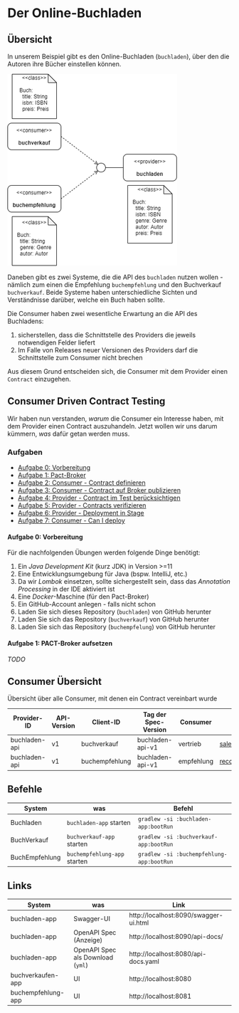 # Der Online-Buchladen


## Übersicht
In unserem Beispiel gibt es den Online-Buchladen (`buchladen`), über den die Autoren ihre Bücher einstellen können.

![gesamt](docs/gesamt.png "Gesamtübersicht")

Daneben gibt es zwei Systeme, die die API des `buchladen` nutzen wollen - nämlich zum einen die Empfehlung `buchempfehlung` und den Buchverkauf `buchverkauf`.
Beide Systeme haben unterschiedliche Sichten und Verständnisse darüber, welche ein Buch haben sollte.

Die Consumer haben zwei wesentliche Erwartung an die API des Buchladens:
1. sicherstellen, dass die Schnittstelle des Providers die jeweils notwendigen Felder liefert 
2. Im Falle von Releases neuer Versionen des Providers darf die Schnittstelle zum Consumer nicht brechen 

Aus diesem Grund entscheiden sich, die Consumer mit dem Provider einen `Contract` einzugehen. 


## Consumer Driven Contract Testing

Wir haben nun verstanden, _warum_ die Consumer ein Interesse haben, mit dem Provider einen Contract auszuhandeln. 
Jetzt wollen wir uns darum kümmern, _was_ dafür getan werden muss.

### Aufgaben
- [Aufgabe 0: Vorbereitung](#aufgabe-0-vorbereitung)
- [Aufgabe 1: Pact-Broker](#aufgabe-1-pact-broker)
- [Aufgabe 2: Consumer - Contract definieren](#aufgabe-2-consumer-contract-definieren-als-consumer)
- [Aufgabe 3: Consumer - Contract auf Broker publizieren](#aufgabe-3-consumer-contract-auf-broker-publizieren)
- [Aufgabe 4: Provider - Contract im Test berücksichtigen](#)
- [Aufgabe 5: Provider - Contracts verifizieren](#)
- [Aufgabe 6: Provider - Deployment in Stage](#)
- [Aufgabe 7: Consumer - Can I deploy](#)

  
#### Aufgabe 0: Vorbereitung

Für die nachfolgenden Übungen werden folgende Dinge benötigt:

1. Ein _Java Development Kit_ (kurz JDK) in Version >=11
2. Eine Entwicklungsumgebung für Java (bspw. IntelliJ, etc.)
3. Da wir _Lombok_ einsetzen, sollte sichergestellt sein, dass das _Annotation Processing_ in der IDE aktiviert ist
4. Eine _Docker_-Maschine (für den Pact-Broker) 
5. Ein GitHub-Account anlegen - falls nicht schon
5. Laden Sie sich dieses Repository (`buchladen`) von GitHub herunter
6. Laden Sie sich das Repository (`buchverkauf`) von GitHub herunter
7. Laden Sie sich das Repository (`buchempfelung`) von GitHub herunter


#### Aufgabe 1: PACT-Broker aufsetzen

_TODO_



## Consumer Übersicht
Übersicht über alle Consumer, mit denen ein Contract vereinbart wurde

| Provider-ID | API-Version | Client-ID | Tag der Spec-Version | Consumer | Kontakt |
| --- | --- | --- | --- | --- | --- |
| buchladen-api | v1 | buchverkauf | buchladen-api-v1 | vertrieb | sales@example.com |
| buchladen-api | v1 | buchempfehlung | buchladen-api-v1 | empfehlung | recommendation@example.com |

## Befehle
| System | was | Befehl |
| --- | --- | --- |
| Buchladen | `buchladen-app` starten | `gradlew -si :buchladen-app:bootRun` |
| BuchVerkauf | `buchverkauf-app` starten | `gradlew -si :buchverkauf-app:bootRun` |
| BuchEmpfehlung | `buchempfehlung-app` starten | `gradlew -si :buchempfehlung-app:bootRun` |

## Links
| System | was | Link |
| --- | --- | --- |
| buchladen-app | Swagger-UI | http://localhost:8090/swagger-ui.html |
| buchladen-app | OpenAPI Spec (Anzeige) | http://localhost:8090/api-docs/ |
| buchladen-app | OpenAPI Spec als Download (`yml`) | http://localhost:8080/api-docs.yaml |
| buchverkaufen-app | UI | http://localhost:8080 |
| buchempfehlung-app | UI | http://localhost:8081 |
